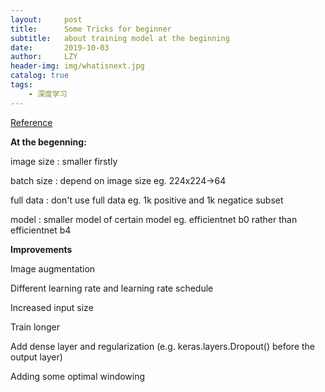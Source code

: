 ```yaml
---
layout:     post
title:      Some Tricks for beginner
subtitle:   about training model at the beginning
date:       2019-10-03
author:     LZY
header-img: img/whatisnext.jpg
catalog: true
tags:
    - 深度学习
---
```


[Reference](https://www.kaggle.com/c/rsna-intracranial-hemorrhage-detection/discussion/110671#latest-638850)

**At the begenning:**

image size : smaller firstly

batch size : depend on image size eg. 224x224->64

full data : don't use full data eg. 1k positive and 1k negatice subset

model : smaller model of certain model eg. efficientnet b0 rather than efficientnet b4

**Improvements**

Image augmentation

Different learning rate and learning rate schedule

Increased input size

Train longer

Add dense layer and regularization (e.g. keras.layers.Dropout() before the output layer)

Adding some optimal windowing
